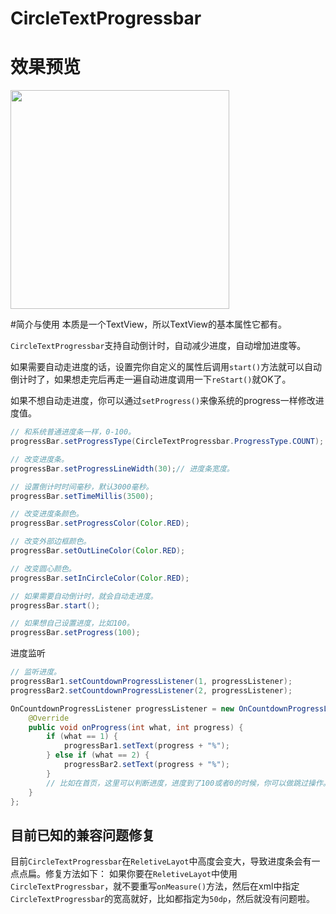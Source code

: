 # CircleTextProgressbar

# 效果预览
<image src="./image/demo.gif" width="350px"/>

#简介与使用
本质是一个TextView，所以TextView的基本属性它都有。

`CircleTextProgressbar`支持自动倒计时，自动减少进度，自动增加进度等。

如果需要自动走进度的话，设置完你自定义的属性后调用`start()`方法就可以自动倒计时了，如果想走完后再走一遍自动进度调用一下`reStart()`就OK了。

如果不想自动走进度，你可以通过`setProgress()`来像系统的progress一样修改进度值。

```java
// 和系统普通进度条一样，0-100。
progressBar.setProgressType(CircleTextProgressbar.ProgressType.COUNT);

// 改变进度条。
progressBar.setProgressLineWidth(30);// 进度条宽度。

// 设置倒计时时间毫秒，默认3000毫秒。
progressBar.setTimeMillis(3500);

// 改变进度条颜色。
progressBar.setProgressColor(Color.RED);

// 改变外部边框颜色。
progressBar.setOutLineColor(Color.RED);

// 改变圆心颜色。
progressBar.setInCircleColor(Color.RED);

// 如果需要自动倒计时，就会自动走进度。
progressBar.start();

// 如果想自己设置进度，比如100。
progressBar.setProgress(100);
```

进度监听
```java
// 监听进度。
progressBar1.setCountdownProgressListener(1, progressListener);
progressBar2.setCountdownProgressListener(2, progressListener);

OnCountdownProgressListener progressListener = new OnCountdownProgressListener() {
    @Override
    public void onProgress(int what, int progress) {
        if (what == 1) {
            progressBar1.setText(progress + "%");
        } else if (what == 2) {
            progressBar2.setText(progress + "%");
        }
        // 比如在首页，这里可以判断进度，进度到了100或者0的时候，你可以做跳过操作。
    }
};
```

## 目前已知的兼容问题修复
目前`CircleTextProgressbar`在`ReletiveLayot`中高度会变大，导致进度条会有一点点扁。修复方法如下：
如果你要在`ReletiveLayot`中使用`CircleTextProgressbar`，就不要重写`onMeasure()`方法，然后在xml中指定`CircleTextProgressbar`的宽高就好，比如都指定为`50dp`，然后就没有问题啦。

